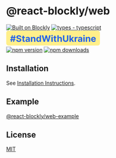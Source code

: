 # @react-blockly/web

[![Built on Blockly](https://tinyurl.com/built-on-blockly)](https://github.com/google/blockly)
[![types - typescript](https://img.shields.io/npm/types/badge-maker)](https://www.typescriptlang.org)
[![StandWithUkraine](https://raw.githubusercontent.com/vshymanskyy/StandWithUkraine/main/badges/StandWithUkraine.svg)](https://github.com/vshymanskyy/StandWithUkraine/blob/main/docs/README.md)
<br/>
[![npm version](https://img.shields.io/npm/v/@react-blockly/web.svg)](https://www.npmjs.com/package/@react-blockly/web)
[![npm downloads](https://img.shields.io/npm/dm/@react-blockly/web.svg?style=flat)](https://www.npmjs.com/package/@react-blockly/web)

## Installation

See [Installation Instructions](https://github.com/mobile-blockly/react-blockly/blob/main/docs/web.md).

## Example

[@react-blockly/web-example](https://github.com/mobile-blockly/react-blockly/blob/main/examples/web-example)

## License

[MIT](LICENSE)
